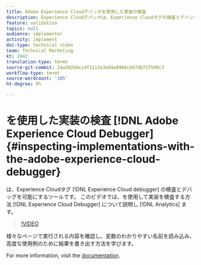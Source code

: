 ```yaml
---
title: Adobe Experience Cloudデバッガを使用した実装の検査
description: Experience Cloudデバッガは、Experience Cloudタグの検査とデバッグを行うツールです。 このビデオでは、Experience Cloud Debuggerを使用してAnalyticsの実装を調査する方法を説明します。
feature: validation
topics: null
audience: implementer
activity: implement
doc-type: technical video
team: Technical Marketing
kt: 1942
translation-type: tm+mt
source-git-commit: 24ad92b0ccdf1112e3ed4a0968cd47db757598c3
workflow-type: tm+mt
source-wordcount: '105'
ht-degree: 0%

---
```



# を使用した実装の検査 [!DNL Adobe Experience Cloud Debugger] {#inspecting-implementations-with-the-adobe-experience-cloud-debugger}

は、Experience Cloudタグ [!DNL Experience Cloud debugger] の検査とデバッグを可能にするツールです。 このビデオでは、を使用して実装を検査する方法 [!DNL Experience Cloud Debugger] について説明し [!DNL Analytics] ます。

>[!VIDEO](https://video.tv.adobe.com/v/23878/?quality=12)

様々なページで実行される内容を確認し、変数のわかりやすい名前を読み込み、高度な使用例のために結果を書き出す方法を学びます。

For more information, visit the [documentation](https://marketing.adobe.com/resources/help/en_US/experience-cloud-debugger/experience-cloud-debugger.html).
